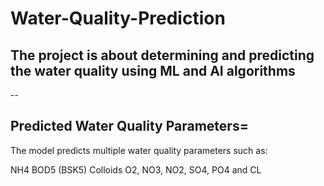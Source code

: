 # Water-Quality-Prediction
The project is about determining and predicting the water quality using ML and AI algorithms
--
-- 
## Predicted Water Quality Parameters=
The model predicts multiple water quality parameters such as:

NH4
BOD5 (BSK5)
Colloids
O2, NO3, NO2, SO4, PO4 and
CL

